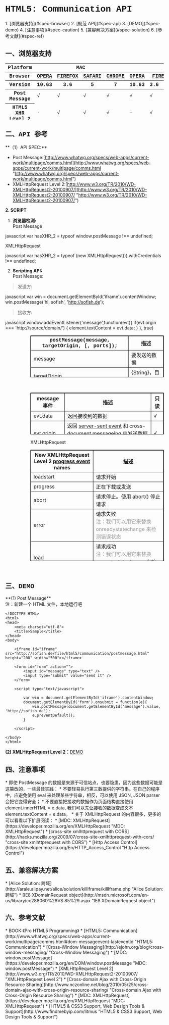 <h1 style="font-family:Courier New">HTML5: Communication API</h1>
1. [浏览器支持](#spec-browser)
2. [规范 API](#spec-api)
3. [DEMO](#spec-demo)
4. [注意事项](#spec-caution)
5. [兼容解决方案](#spec-solution)
6. [参考文献](#spec-ref)

<h2 id="spec-browser" style="font-family:Courier New">一、浏览器支持</h2>
<table class="zeroBorder" style="font-family:Courier New;" height="178" width="920">
<tbody>
<tr>
<th class="primary-heading" scope="row"><span class="offScreen">Platform</span></th>
<th class="primary-heading" colspan="4" scope="colgroup">MAC</th>
<th class="primary-heading" colspan="8" scope="colgroup">WIN</th>
<th class="offScreen">% <br>
</th>
</tr>
<tr>
<th class="row-heading secondary-heading" scope="row"><span class="offScreen">Browser</span></th>
<th class="browser-id browser-opera secondary-heading" colspan="1" scope="col"><a href="http://www.opera.com/browser/" target="_blank" title="Download the Opera web browser">OPERA</a></th>
<th class="browser-firefox browser-id secondary-heading" colspan="1" scope="col"><a href="http://www.mozilla-europe.org/en/firefox/" target="_blank" title="Download the Firefox web browser">FIREFOX</a></th>
<th class="browser-id browser-safari secondary-heading" colspan="1" scope="col"><a href="http://www.apple.com/safari/download/" target="_blank" title="Download the Safari web browser">SAFARI</a></th>
<th class="browser-chrome browser-id secondary-heading" colspan="1" scope="col"><a href="http://www.google.com/chrome/" target="_blank" title="Download the Chrome web browser">CHROME</a></th>
<th class="browser-id browser-opera secondary-heading" colspan="1" scope="col"><a href="http://www.opera.com/browser/" target="_blank" title="Download the Opera web browser">OPERA</a></th>
<th class="browser-firefox browser-id secondary-heading" colspan="2" scope="colgroup"><a href="http://www.mozilla-europe.org/en/firefox/" target="_blank" title="Download the Firefox web browser">FIREFOX</a></th>
<th class="browser-id browser-safari secondary-heading" colspan="1" scope="col"><a href="http://www.apple.com/safari/download/" target="_blank" title="Download the Safari web browser">SAFARI</a></th>
<th class="browser-id browser-ie secondary-heading" colspan="2" scope="colgroup"><a href="http://www.microsoft.com/ie/" target="_blank" title="Download the Ie web browser">IE</a></th>
<th class="browser-chrome browser-id secondary-heading" colspan="2" scope="colgroup"><a href="http://www.google.com/chrome/" target="_blank" title="Download the Chrome web browser">CHROME</a></th>
<th class="offScreen">&nbsp;</th>
</tr>
<tr>
<th class="row-heading tertiary-heading" scope="row"><span class="offScreen">Version</span></th>
<th class="tertiary-heading" scope="col"> 10.63 </th>
<th class="tertiary-heading" scope="col"> 3.6 </th>
<th class="tertiary-heading" scope="col"> 5 </th>
<th class="tertiary-heading" scope="col"> 7 </th>
<th class="tertiary-heading" scope="col"> 10.63 </th>
<th class="tertiary-heading" scope="col"> 3.6 </th>
<th class="tertiary-heading" scope="col"> 4.03 </th>
<th class="tertiary-heading" scope="col"> 5 </th>
<th class="tertiary-heading" scope="col"> 8 </th>
<th class="tertiary-heading" scope="col"> 9 </th>
<th class="tertiary-heading" scope="col"> 7 </th>
<th class="tertiary-heading" scope="col"> 8 </th>
<th class="offScreen">&nbsp;</th>
</tr>
</tbody>
 
<tbody>
<tr>
<th class="row-heading" scope="row"><a class="pseudo" href="http://www.findmebyip.com/litmus#mdz_geolocation"></a>Post Message<br>
</th>
<td class="supported">√<br>
</td>
<td class="supported">√</td>
<td class="supported">√</td>
<td class="supported">√<br>
</td>
<td class="supported">√</td>
<td class="supported">√<br>
</td>
<td class="supported">√<br>
</td>
<td class="supported">√</td>
<td>√<br>
</td>
<td>√<br>
</td>
<td class="supported">√<br>
</td>
<td class="supported">√<br>
</td>
<td class="grade-excellent support-grade"> 94%</td>
</tr>
<tr>
<th>HTML5 XHR Level 2<br>
</th>
<td>-<br>
</td>
<td>√<br>
</td>
<td>√<br>
</td>
<td>√<br>
</td>
<td>-<br>
</td>
<td>√<br>
</td>
<td>√<br>
</td>
<td>√<br>
</td>
<td>-<br>
</td>
<td>√<br>
</td>
<td>√<br>
</td>
<td>√<br>
</td>
<td>64%<br>
</td>
</tr>
</tbody>
</table>
<h2 id="spec-api" style="font-family:Courier New">二、API 参考</h2>
**（1）API SPEC:**

* Post Message:[http://www.whatwg.org/specs/web-apps/current-work/multipage/comms.html](http://www.whatwg.org/specs/web-apps/current-work/multipage/comms.html "http://www.whatwg.org/specs/web-apps/current-work/multipage/comms.html")
* XMLHttpRequest Level 2:[http://www.w3.org/TR/2010/WD-XMLHttpRequest2-20100907/](http://www.w3.org/TR/2010/WD-XMLHttpRequest2-20100907/ "http://www.w3.org/TR/2010/WD-XMLHttpRequest2-20100907/")

**2. SCRIPT**

1.  **浏览器检测:**<br>
Post Message

javascript
    var hasXHR_2 = typeof window.postMessage !== undefined;

XMLHttpRequest

javascript
    var hasXHR_2 = typeof (new XMLHttpRequest()).withCredentials !== undefined;


2. **Scripting API:**<br>
Post Message:

>发送方:

javascript
     var win = document.getElementById('iframe').contentWindow;
        win.postMessage('hi, sofish', 'http://sofish.de');

>接收方:

javascript
    window.addEventListener('message',function(evt){
        if(evt.orgin === 'http://source/domain/') {
            element.textContent = evt.data;
        }
    }, true)


<div style="margin-left:80px">
<table id="j4ex" style="" border="1" bordercolor="#000000" cellpadding="3" cellspacing="0" height="132" width="622">
<tbody>
<tr>
<th><font face="Courier New">postMessage(message, targetOrigin, [, ports]);</font><br>
</th>
<th>描述<br>
</th>
</tr>
<tr>
<td style="text-align:left">message<br>
</td>
<td style="text-align:left">要发送的数据<br>
</td>
</tr>
<tr>
<td style="text-align:left">targetOrigin<br>
</td>
<td style="text-align:left">{String}，目标域<br>
</td>
</tr>
<tr>
<td style="text-align:left">ports<br>
</td>
<td style="text-align:left">端口数组，可选<br>
</td>
</tr>
</tbody>
</table>
<div style=""><br>
</div>
<table id="gqid" style="" border="1" bordercolor="#000000" cellpadding="3" cellspacing="0" height="132" width="623">
<tbody>
<tr>
<th>message 事件<br>
</th>
<th>描述<br>
</th>
<th>只读<br>
</th>
</tr>
</tbody>
<tbody>
<tr>
<td align="left">evt.data<br>
</td>
<td style="text-align:left" align="left">返回接收到的数据<br>
</td>
<td style="text-align:left" align="left">√<br>
</td>
</tr>
<tr>
<td style="text-align:left" align="left">evt.origin<br>
</td>
<td style="text-align:left" align="left">返回 <a href="http://dev.w3.org/html5/eventsource/" id="xywc" title="server-sent event">server-sent event</a> 和 cross-document messageing 中发送数据的域<br>
</td>
<td style="text-align:left" align="left">√<br>
</td>
</tr>
<tr>
<td style="text-align:left" align="left">evt.source<br>
</td>
<td style="text-align:left" align="left">数据源的 window object<br>
</td>
<td style="text-align:left" align="left">√<br>
</td>
</tr>
<tr>
<td style="text-align:left" align="left">evt.ports<br>
</td>
<td style="text-align:left" align="left">返回数据源的端口数组对象<br>
</td>
<td style="text-align:left" align="left">√<br>
</td>
</tr>
</tbody>
</table>

XMLHttpRequest

<table id="v_as" style="" border="1" bordercolor="#000000" cellpadding="3" cellspacing="0" height="352" width="621">
<tbody>
<tr>
<th>New XMLHttpRequest Level 2 <a href="http://www.w3.org/TR/2010/WD-XMLHttpRequest2-20100907/#event-xhr-loadstart" id="m6ve" title="progress event">progress event</a> names<br>
</th>
<th>描述<br>
</th>
</tr>
<tr>
<td align="left">loadstart<br>
</td>
<td style="text-align:left" align="left">请求开始<br>
</td>
</tr>
<tr>
<td style="text-align:left" align="left">progress<br>
</td>
<td style="text-align:left" align="left">正在下载或发送<br>
</td>
</tr>
<tr>
<td style="text-align:left" align="left">abort<br>
</td>
<td style="text-align:left" align="left">请求停止。使用 abort() 停止请求<br>
</td>
</tr>
<tr>
<td style="text-align:left" align="left">error<br>
</td>
<td style="text-align:left" align="left">请求失败<br>
<font color="#999999">注：我们可以用它来替换 onreadystatechange 来检测错误</font><font color="#999999">状态</font><br>
</td>
</tr>
<tr>
<td style="text-align:left" align="left">load<br>
</td>
<td style="text-align:left" align="left">请求成功<br>
<font color="#999999">注：我们可以用它来替换 onreadystatechange 来检测成功状态</font><br>
</td>
</tr>
<tr>
<td style="text-align:left" align="left">timeout<br>
</td>
<td style="text-align:left" align="left">超时<br>
</td>
</tr>
<tr>
<td style="text-align:left" align="left">loadend<br>
</td>
<td style="text-align:left" align="left">请求已经完结，无论状态是成功还是失败<br>
</td>
</tr>
</tbody>
</table>
<br>
</div>

<h2 id="spec-demo" style="font-family:Courier New">三、DEMO</h2>
**(1) Post Message**<br>
 注：新建一个 HTML 文件，本地运行吧


    <!DOCTYPE HTML>
    <html>
    <head>
        <meta charset="utf-8">
        <title>Sample</title>
    </head>
    <body>

        <iframe id="iframe" src="http://sofish.de/file/html5/communication/postmessage.html" height="200" width="500"></iframe>

        <form id="form" action="">
            <input id="message" type="text" />
            <input type="submit" value="send it" />
        </form>

        <script type="text/javascript">

            var win = document.getElementById('iframe').contentWindow;
            document.getElementById('form').onsubmit = function(e){
                win.postMessage(document.getElementById('message').value, 'http://sofish.de');
                e.preventDefault();
            }

        </script>

    </body>
    </html>


**(2) XMLHttpRequest Level 2：**[DEMO](http://arunranga.com/examples/access-control/ "DEMO")

<h2 id="spec-caution" style="font-family:Courier New">四、注意事项</h2>
* 即使 PostMessage 的数据是来源于可信站点，也要隐患，因为这些数据可能是这篡改的，一些最佳实践：
* 不要轻易执行第三数提供的字符串。在自己的程序中，应避免使用 eval 来处理某些字符串，相反，可以使用 JSON, JSON parser 会把它变得安全；
* 不要直接把接收的数据作为页面结构直接使用 element.innerHTML = e.data, 我们可以先让接收的数据变成文本 element.textContent = e.data。
* 关于 XMLHttpRequest 的内容很多，更多的可以看看以下扩展阅读：
* [MDC: XMLHttpRequest](https://developer.mozilla.org/en/XMLHttpRequest "MDC: XMLHttpRequest")
* [cross-site xmlhttprequest with CORS](http://hacks.mozilla.org/2009/07/cross-site-xmlhttprequest-with-cors/ "cross-site xmlhttprequest with CORS")
* [Http Access Control](https://developer.mozilla.org/En/HTTP_Access_Control "Http Access Control")

<h2 id="spec-solution" style="font-family:Courier New">五、兼容解决方案</h2>
* [Alice Solution: 跨域](http://arale.alipay.net/alice/solution/killIframe/killIframe.php "Alice Solution: 跨域")
* [IE8 XDomainRequest object](http://msdn.microsoft.com/en-us/library/cc288060%28VS.85%29.aspx "IE8 XDomainRequest object")

<h2 id="spec-ref" style="font-family:Courier New">六、参考文献</h2>
* BOOK:《Pro HTML5 Programming》
* [HTML5: Communication](http://www.whatwg.org/specs/web-apps/current-work/multipage/comms.html#dom-messageevent-lasteventid "HTML5: Communication")
* [Cross-Window Messaging](http://ejohn.org/blog/cross-window-messaging/ "Cross-Window Messaging")
* [MDC: window.postMessage](https://developer.mozilla.org/en/DOM/window.postMessage "MDC: window.postMessage")
* [XMLHttpRequest Level 2](http://www.w3.org/TR/2010/WD-XMLHttpRequest2-20100907/ "XMLHttpRequest Level 2")
* [Cross-domain Ajax with Cross-Origin Resource Sharing](http://www.nczonline.net/blog/2010/05/25/cross-domain-ajax-with-cross-origin-resource-sharing/ "Cross-domain Ajax with Cross-Origin Resource Sharing")
* [MDC: XMLHttpRequest](https://developer.mozilla.org/en/XMLHttpRequest "MDC: XMLHttpRequest")
* [HTML5 & CSS3 Support, Web Design Tools & Support](http://www.findmebyip.com/litmus "HTML5 & 
CSS3 Support, Web Design Tools & Support")

